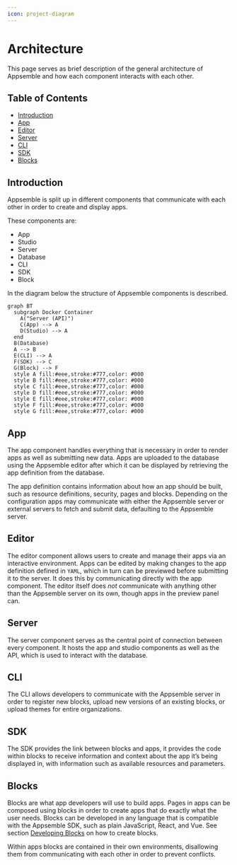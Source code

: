 ```yaml
---
icon: project-diagram
---
```


# Architecture

This page serves as brief description of the general architecture of Appsemble and how each
component interacts with each other.

## Table of Contents

- [Introduction](#introduction)
- [App](#app)
- [Editor](#editor)
- [Server](#server)
- [CLI](#cli)
- [SDK](#sdk)
- [Blocks](#blocks)

## Introduction

Appsemble is split up in different components that communicate with each other in order to create
and display apps.

These components are:

- App
- Studio
- Server
- Database
- CLI
- SDK
- Block

In the diagram below the structure of Appsemble components is described.

```mermaid
graph BT
  subgraph Docker Container
    A("Server (API)")
    C(App) --> A
    D(Studio) --> A
  end
  B(Database)
  A --> B
  E(CLI) --> A
  F(SDK) --> C
  G(Block) --> F
  style A fill:#eee,stroke:#777,color: #000
  style B fill:#eee,stroke:#777,color: #000
  style C fill:#eee,stroke:#777,color: #000
  style D fill:#eee,stroke:#777,color: #000
  style E fill:#eee,stroke:#777,color: #000
  style F fill:#eee,stroke:#777,color: #000
  style G fill:#eee,stroke:#777,color: #000
```

## App

The app component handles everything that is necessary in order to render apps as well as submitting
new data. Apps are uploaded to the database using the Appsemble editor after which it can be
displayed by retrieving the app definition from the database.

The app definition contains information about how an app should be built, such as resource
definitions, security, pages and blocks. Depending on the configuration apps may communicate with
either the Appsemble server or external servers to fetch and submit data, defaulting to the
Appsemble server.

## Editor

The editor component allows users to create and manage their apps via an interactive environment.
Apps can be edited by making changes to the app definition defined in `YAML`, which in turn can be
previewed before submitting it to the server. It does this by communicating directly with the app
component. The editor itself does _not_ communicate with anything other than the Appsemble server on
its own, though apps in the preview panel can.

## Server

The server component serves as the central point of connection between every component. It hosts the
app and studio components as well as the API, which is used to interact with the database.

## CLI

The CLI allows developers to communicate with the Appsemble server in order to register new blocks,
upload new versions of an existing blocks, or upload themes for entire organizations.

## SDK

The SDK provides the link between blocks and apps, it provides the code within blocks to receive
information and context about the app it’s being displayed in, with information such as available
resources and parameters.

## Blocks

Blocks are what app developers will use to build apps. Pages in apps can be composed using blocks in
order to create apps that do exactly what the user needs. Blocks can be developed in any language
that is compatible with the Appsemble SDK, such as plain JavaScript, React, and Vue. See section
[Developing Blocks](https://appsemble.app/en/docs/02-development/developing-blocks) on how to create
blocks.

Within apps blocks are contained in their own environments, disallowing them from communicating with
each other in order to prevent conflicts.
